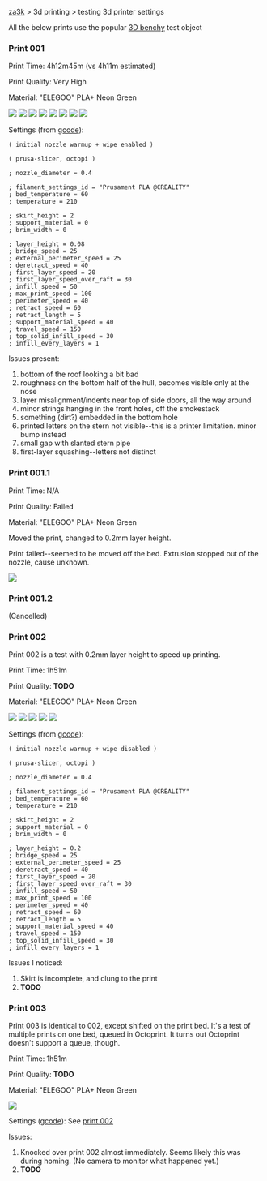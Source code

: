 [za3k](/) > 3d printing > testing 3d printer settings

All the below prints use the popular [3D benchy](stl/3dbenchy.stl) test object

### Print 001

Print Time: 4h12m45m (vs 4h11m estimated)

Print Quality: Very High

Material: "ELEGOO" PLA+ Neon Green

![](001/001_1.jpg)
![](001/001_2.jpg)
![](001/001_3.jpg)
![](001/001_4.jpg)
![](001/001_5.jpg)
![](001/001_6.jpg)
![](001/001_7.jpg)
![](001/001_8.jpg)

Settings (from [gcode](001/3dbenchy_4h11m_0.08mm_210C_PLA_ENDER3.gcode)):

    ( initial nozzle warmup + wipe enabled )

    ( prusa-slicer, octopi )

    ; nozzle_diameter = 0.4

    ; filament_settings_id = "Prusament PLA @CREALITY"
    ; bed_temperature = 60
    ; temperature = 210

    ; skirt_height = 2
    ; support_material = 0
    ; brim_width = 0

    ; layer_height = 0.08
    ; bridge_speed = 25
    ; external_perimeter_speed = 25
    ; deretract_speed = 40
    ; first_layer_speed = 20
    ; first_layer_speed_over_raft = 30
    ; infill_speed = 50
    ; max_print_speed = 100
    ; perimeter_speed = 40
    ; retract_speed = 60
    ; retract_length = 5
    ; support_material_speed = 40
    ; travel_speed = 150
    ; top_solid_infill_speed = 30
    ; infill_every_layers = 1

Issues present:
1. bottom of the roof looking a bit bad
1. roughness on the bottom half of the hull, becomes visible only at the nose
1. layer misalignment/indents near top of side doors, all the way around
1. minor strings hanging in the front holes, off the smokestack
1. something (dirt?) embedded in the bottom hole
1. printed letters on the stern not visible--this is a printer limitation. minor bump instead
1. small gap with slanted stern pipe
1. first-layer squashing--letters not distinct

### Print 001.1

Print Time: N/A

Print Quality: Failed

Material: "ELEGOO" PLA+ Neon Green

Moved the print, changed to 0.2mm layer height.

Print failed--seemed to be moved off the bed. Extrusion stopped out of the nozzle, cause unknown.

![](001.1/001.1_1.jpg)

### Print 001.2
(Cancelled)

### Print 002

Print 002 is a test with 0.2mm layer height to speed up printing.

Print Time: 1h51m

Print Quality: **TODO**

Material: "ELEGOO" PLA+ Neon Green

![](002/002_1.jpg)
![](002/002_2.jpg)
![](002/002_3.jpg)
![](002/002_4.jpg)
![](002/002_5.jpg)

Settings (from [gcode](002/3dbenchy-topright_1h49m_0.20mm_210C_PLA_ENDER3.gcode)):

    ( initial nozzle warmup + wipe disabled )

    ( prusa-slicer, octopi )

    ; nozzle_diameter = 0.4

    ; filament_settings_id = "Prusament PLA @CREALITY"
    ; bed_temperature = 60
    ; temperature = 210

    ; skirt_height = 2
    ; support_material = 0
    ; brim_width = 0

    ; layer_height = 0.2
    ; bridge_speed = 25
    ; external_perimeter_speed = 25
    ; deretract_speed = 40
    ; first_layer_speed = 20
    ; first_layer_speed_over_raft = 30
    ; infill_speed = 50
    ; max_print_speed = 100
    ; perimeter_speed = 40
    ; retract_speed = 60
    ; retract_length = 5
    ; support_material_speed = 40
    ; travel_speed = 150
    ; top_solid_infill_speed = 30
    ; infill_every_layers = 1

Issues I noticed:
1. Skirt is incomplete, and clung to the print
2. **TODO**

### Print 003

Print 003 is identical to 002, except shifted on the print bed. It's a test of multiple prints on one bed, queued in Octoprint. It turns out Octoprint doesn't support a queue, though.

Print Time: 1h51m

Print Quality: **TODO**

Material: "ELEGOO" PLA+ Neon Green

![](001/003_1.jpg)

Settings ([gcode](003/3dbenchy-topright_1h49m_0.20mm_210C_PLA_ENDER3-2.gcode)): See [print 002](#print-002)

Issues:
1. Knocked over print 002 almost immediately. Seems likely this was during homing. (No camera to monitor what happened yet.)
3. **TODO**